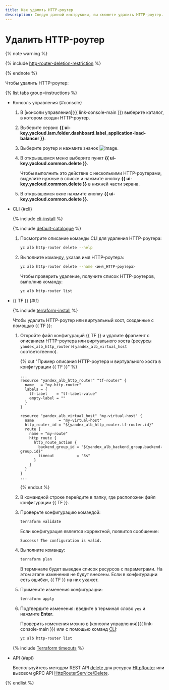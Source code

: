 ```yaml
---
title: Как удалить HTTP-роутер
description: Следуя данной инструкции, вы сможете удалить HTTP-роутер.
---
```


# Удалить HTTP-роутер

{% note warning %}

{% include [http-router-deletion-restriction](../../_includes/application-load-balancer/http-router-deletion-restriction.md) %}

{% endnote %}

Чтобы удалить HTTP-роутер:

{% list tabs group=instructions %}

- Консоль управления {#console}

  1. В [консоли управления]({{ link-console-main }}) выберите каталог, в котором создан HTTP-роутер.
  1. Выберите сервис **{{ ui-key.yacloud.iam.folder.dashboard.label_application-load-balancer }}**.
  1. Выберите роутер и нажмите значок ![image](../../_assets/console-icons/ellipsis.svg).
  1. В открывшемся меню выберите пункт **{{ ui-key.yacloud.common.delete }}**.

     Чтобы выполнить это действие с несколькими HTTP-роутерами, выделите нужные в списке и нажмите кнопку **{{ ui-key.yacloud.common.delete }}** в нижней части экрана.
  1. В открывшемся окне нажмите кнопку **{{ ui-key.yacloud.common.delete }}**.

- CLI {#cli}

  {% include [cli-install](../../_includes/cli-install.md) %}

  {% include [default-catalogue](../../_includes/default-catalogue.md) %}

  1. Посмотрите описание команды CLI для удаления HTTP-роутера:

     ```bash
     yc alb http-router delete --help
     ```

  1. Выполните команду, указав имя HTTP-роутера:

     ```bash
     yc alb http-router delete --name <имя_HTTP-роутера>
     ```

     Чтобы проверить удаление, получите список HTTP-роутеров, выполнив команду:

     ```bash
     yc alb http-router list
     ```

- {{ TF }} {#tf}

  {% include [terraform-install](../../_includes/terraform-install.md) %}

  Чтобы удалить HTTP-роутер или виртуальный хост, созданные с помощью {{ TF }}:
  1. Откройте файл конфигураций {{ TF }} и удалите фрагмент с описанием HTTP-роутера или виртуального хоста (ресурсы `yandex_alb_http_router` и `yandex_alb_virtual_host` соответственно).

     {% cut "Пример описания HTTP-роутера и виртуального хоста в конфигурации {{ TF }}" %}

     ```hcl
     ...
     resource "yandex_alb_http_router" "tf-router" {
       name   = "my-http-router"
       labels = {
         tf-label    = "tf-label-value"
         empty-label = ""
       }
     }

     resource "yandex_alb_virtual_host" "my-virtual-host" {
       name           = "my-virtual-host"
       http_router_id = "${yandex_alb_http_router.tf-router.id}"
       route {
         name = "my-route"
         http_route {
           http_route_action {
             backend_group_id = "${yandex_alb_backend_group.backend-group.id}"
             timeout          = "3s"
           }
         }
       }
     }
     ...
     ```

     {% endcut %}

  1. В командной строке перейдите в папку, где расположен файл конфигурации {{ TF }}.
  1. Проверьте конфигурацию командой:

     ```bash
     terraform validate
     ```

     Если конфигурация является корректной, появится сообщение:

     ```text
     Success! The configuration is valid.
     ```

  1. Выполните команду:

     ```bash
     terraform plan
     ```

     В терминале будет выведен список ресурсов с параметрами. На этом этапе изменения не будут внесены. Если в конфигурации есть ошибки, {{ TF }} на них укажет.
  1. Примените изменения конфигурации:

     ```bash
     terraform apply
     ```

  1. Подтвердите изменения: введите в терминал слово `yes` и нажмите **Enter**.

     Проверить изменения можно в [консоли управления]({{ link-console-main }}) или с помощью команд [CLI](../../cli/quickstart.md):

     ```bash
     yc alb http-router list
     ```

  {% include [Terraform timeouts](../../_includes/application-load-balancer/terraform-timeout-router-and-host.md) %}

- API {#api}

  Воспользуйтесь методом REST API [delete](../api-ref/HttpRouter/delete.md) для ресурса [HttpRouter](../api-ref/HttpRouter/index.md) или вызовом gRPC API [HttpRouterService/Delete](../api-ref/grpc/HttpRouter/delete.md).

{% endlist %}
